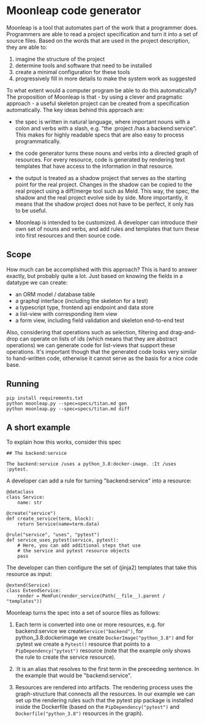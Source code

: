 # Moonleap code generator

Moonleap is a tool that automates part of the work that a programmer does. Programmers are able to read
a project specification and turn it into a set of source files. Based on the words that are
used in the project description, they are able to:

1. imagine the structure of the project
2. determine tools and software that need to be installed
3. create a minimal configuration for these tools
4. progressively fill in more details to make the system work as suggested

To what extent would a computer program be able to do this automatically? The proposition of Moonleap is
that - by using a clever and pragmatic approach - a useful skeleton project can be created from a specification
automatically. The key ideas behind this approach are:

- the spec is written in natural language, where important nouns with a colon and verbs with a slash,
  e.g. "the :project /has a backend:service". This makes for highly readable
  specs that are also easy to process programmatically.

- the code generator turns these nouns and verbs into a directed graph of resources.
  For every resource, code is generated by rendering text templates that have access to the information in
  that resource.

- the output is treated as a shadow project that serves as the starting point for the real project.
  Changes in the shadow can be copied to the real project using a diff/merge tool such as Meld. This way, the spec, the
  shadow and the real project evolve side by side. More importantly, it means that the shadow project does not have to be
  perfect, it only has to be useful.

- Moonleap is intended to be customized. A developer can introduce their own set of nouns and verbs, and add rules and
  templates that turn these into first resources and then source code.

## Scope

How much can be accomplished with this approach? This is hard to answer exactly, but probably quite a lot.
Just based on knowing the fields in a datatype we can create:

- an ORM model / database table
- a graphql interface (including the skeleton for a test)
- a typescript type, frontend api endpoint and data store
- a list-view with corresponding item view
- a form view, including field validation and skeleton end-to-end test

Also, considering that operations such as selection, filtering and drag-and-drop can operate on lists of ids (which means that they are abstract operations)
we can generate code for list-views that support these operations. It's important though that the generated code
looks very similar to hand-written code, otherwise it cannot serve as the basis for a nice code base.

## Running

```
pip install requirements.txt
python moonleap.py --spec=specs/titan.md gen
python moonleap.py --spec=specs/titan.md diff
```

## A short example

To explain how this works, consider this spec

```
## The backend:service

The backend:service /uses a python_3.8:docker-image. :It /uses :pytest.
```

A developer can add a rule for turning "backend:service" into a resource:

```
@dataclass
class Service:
    name: str

@create("service")
def create_service(term, block):
    return Service(name=term.data)

@rule("service", "uses", "pytest")
def service_uses_pytest(service, pytest):
    # Here, you can add additional steps that use
    # the service and pytest resource objects
    pass
```

The developer can then configure the set of (jinja2) templates that take this resource as input:

```
@extend(Service)
class ExtendService:
    render = MemFun(render_service(Path(__file__).parent / "templates"))
```

Moonleap turns the spec into a set of source files as follows:

1. Each term is converted into one or more resources, e.g. for backend:service we create`Service("backend")`,
   for python_3.8:dockerimage we create `DockerImage("python_3.8")` and for :pytest we create a `Pytest()` resource
   that points to a `PipDependency("pytest")` resource (note that the example only shows the rule to create the
   service resource).

2. :It is an alias that resolves to the first term in the preceeding sentence. In the example that
   would be "backend:service".

3. Resources are rendered into artifacts. The rendering process uses the graph-structure that connects all
   the resources. In our example we can set up the rendering rules such that the pytest pip package is installed inside the Dockerfile
   (based on the `PipDependency("pytest")` and `Dockerfile("python_3.8")` resources in the graph).
